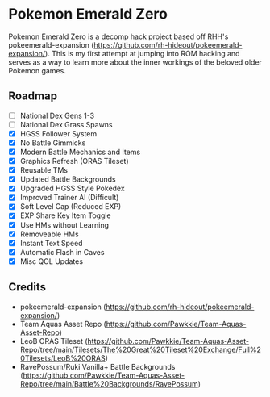 # Pokemon Emerald Zero

Pokemon Emerald Zero is a decomp hack project based off RHH's pokeemerald-expansion (https://github.com/rh-hideout/pokeemerald-expansion/). This is my first attempt at jumping into ROM hacking and serves as a way to learn more about the inner workings of the beloved older Pokemon games.

## Roadmap
- [ ] National Dex Gens 1-3
- [ ] National Dex Grass Spawns
- [X] HGSS Follower System
- [X] No Battle Gimmicks
- [X] Modern Battle Mechanics and Items
- [X] Graphics Refresh (ORAS Tileset)
- [X] Reusable TMs
- [X] Updated Battle Backgrounds
- [X] Upgraded HGSS Style Pokedex
- [X] Improved Trainer AI (Difficult)
- [X] Soft Level Cap (Reduced EXP)
- [X] EXP Share Key Item Toggle
- [X] Use HMs without Learning
- [X] Removeable HMs
- [X] Instant Text Speed
- [X] Automatic Flash in Caves
- [X] Misc QOL Updates

## Credits
- pokeemerald-expansion (https://github.com/rh-hideout/pokeemerald-expansion/)
- Team Aquas Asset Repo (https://github.com/Pawkkie/Team-Aquas-Asset-Repo)
- LeoB ORAS Tileset (https://github.com/Pawkkie/Team-Aquas-Asset-Repo/tree/main/Tilesets/The%20Great%20Tileset%20Exchange/Full%20Tilesets/LeoB%20ORAS)
- RavePossum/Ruki Vanilla+ Battle Backgrounds (https://github.com/Pawkkie/Team-Aquas-Asset-Repo/tree/main/Battle%20Backgrounds/RavePossum)